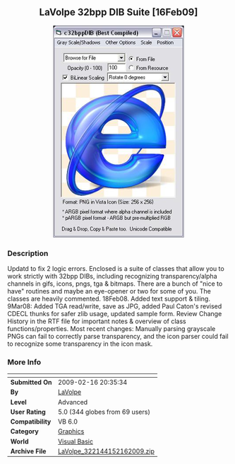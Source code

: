 ﻿<div align="center">

## LaVolpe 32bpp DIB Suite \[16Feb09\]

<img src="PIC20078301549311334.JPG">
</div>

### Description

Updatd to fix 2 logic errors. Enclosed is a suite of classes that allow you to work strictly with 32bpp DIBs, including recognizing transparency/alpha channels in gifs, icons, pngs, tga &amp; bitmaps. There are a bunch of "nice to have" routines and maybe an eye-opener or two for some of you. The classes are heavily commented. 18Feb08. Added text support &amp; tiling. 9Mar08: Added TGA read/write, save as JPG, added Paul Caton's revised CDECL thunks for safer zlib usage, updated sample form. Review Change History in the RTF file for important notes &amp; overview of class functions/properties. Most recent changes: Manually parsing grayscale PNGs can fail to correctly parse transparency, and the icon parser could fail to recognize some transparency in the icon mask.
 
### More Info
 


<span>             |<span>
---                |---
**Submitted On**   |2009-02-16 20:35:34
**By**             |[LaVolpe](https://github.com/Planet-Source-Code/PSCIndex/blob/master/ByAuthor/lavolpe.md)
**Level**          |Advanced
**User Rating**    |5.0 (344 globes from 69 users)
**Compatibility**  |VB 6\.0
**Category**       |[Graphics](https://github.com/Planet-Source-Code/PSCIndex/blob/master/ByCategory/graphics__1-46.md)
**World**          |[Visual Basic](https://github.com/Planet-Source-Code/PSCIndex/blob/master/ByWorld/visual-basic.md)
**Archive File**   |[LaVolpe\_322144152162009\.zip](https://github.com/Planet-Source-Code/lavolpe-lavolpe-32bpp-dib-suite-16feb09__1-67466/archive/master.zip)








